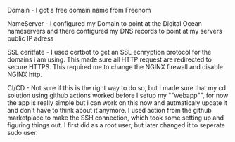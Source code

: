 Domain - I got a free domain name from Freenom

NameServer - I configured my Domain to point at the Digital Ocean nameservers and there configured my DNS records to point at my servers public IP adress

SSL ceritfate - I used certbot to get an SSL  ecnryption protocol for the domains i am using. This made sure all HTTP request are redirected to secure HTTPS. This required me to change the NGINX firewall and disable NGINX http.

CI/CD - Not sure if this is the right way to do so, but I made sure that my cd solution using github actions worked before I setup my ""webapp"", for now the app is really simple but i can work on this now and autmaticaly update it and don't have to think about it anymore. I used action from the github marketplace to make the SSH connection, which took some setting up and figuring things out. I first did as a root user, but later changed it to seperate sudo user.
